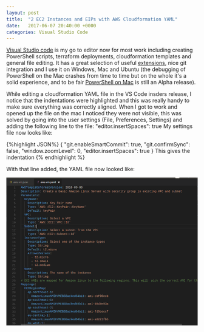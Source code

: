 ```yaml
---
layout: post
title:  "2 EC2 Instances and EIPs with AWS Cloudformation YAML"
date:   2017-06-07 20:40:00 +0000
categories: Visual Studio Code
---
```


[Visual Studio code] is my go to editor now for most work including creating PowerShell scripts, terraform deployments, cloudformation templates and general file editing. It has a great selection of useful [extensions], nice git integration and I use it on Windows, Mac and Ubuntu (the debugging of PowerShell on the Mac crashes from time to time but on the whole it's a solid experience, and to be fair [PowerShell on Mac] is still an Alpha release).

While editing a cloudformation YAML file in the VS Code insders release, I notice that the indentations were highlighted and this was really handy to make sure everything was correctly aligned. When I got to work and opened up the file on the mac I noticed they were not visible, this was solved by going into the user settings (File, Preferences, Settings) and adding the following line to the file:
 "editor.insertSpaces": true
My settings file now looks like:

{%highlight JSON%}
{
    "git.enableSmartCommit": true,
    "git.confirmSync": false,
    "window.zoomLevel": 0,
    "editor.insertSpaces": true
}
This gives the indentation
{% endhighlight %}

With that line added, the YAML file now looked like:

![VS Code Indentation](/images/vscode/vscode-indentation.png)


[Visual Studio code]:https://code.visualstudio.com/
[extensions]:https://code.visualstudio.com/docs/editor/extension-gallery
[PowerShell on Mac]:https://github.com/PowerShell/PowerShell